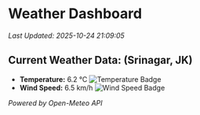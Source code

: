 
# Weather Dashboard

_Last Updated: 2025-10-24 21:09:05_

## Current Weather Data: (Srinagar, JK)
- **Temperature:** 6.2 °C ![Temperature Badge](https://img.shields.io/badge/Temperature-Low%20Temp-blue)
- **Wind Speed:** 6.5 km/h ![Wind Speed Badge](https://img.shields.io/badge/Wind%20Speed-Light%20Wind-blue)

*Powered by Open-Meteo API*
